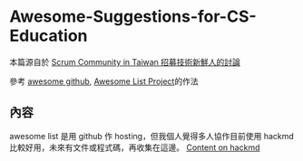 # Awesome-Suggestions-for-CS-Education

本篇源自於 [Scrum Community in Taiwan 招募技術新鮮人的討論](https://www.facebook.com/groups/179345672472/permalink/10154671615042473/?comment_id=10154675861557473&notif_t=group_comment_reply&notif_id=1496283108691398)

參考 [awesome github](https://github.com/sindresorhus/awesome), [Awesome List Project](http://sindresorhus.us4.list-manage.com/subscribe?u=922c1a220064caff62fe6bb28&id=0371a265e7)的作法


## 內容

awesome list 是用 github 作 hosting，但我個人覺得多人協作目前使用 hackmd 比較好用，未來有文件或程式碼，再收集在這邊。
[Content on hackmd](https://hackmd.io/CYVgpgjMDMZgtANgCwDMCc9kAYyvgIbIDGATPOgBxggDs4aBEiQA)
